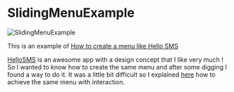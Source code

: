 SlidingMenuExample
==================

![SlidingMenuExample](https://github.com/traex/SlidingMenuExample/blob/master/header.png)

This is an example of [How to create a menu like Hello SMS](http://blog.robinchutaux.com/blog/how-to-create-a-menu-like-hello-sms/)

[HelloSMS](https://hellotext.com) is an awesome app with a design concept that I like very much ! So I wanted to know how to create the same menu and after some digging I found a way to do it. It was a little bit difficult so I explained [here](http://blog.robinchutaux.com/blog/how-to-create-a-menu-like-hello-sms/) how to achieve the same menu with interaction.